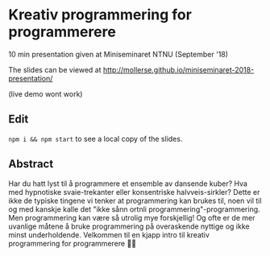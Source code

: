 # Kreativ programmering for programmerere

10 min presentation given at Miniseminaret NTNU (September '18)

The slides can be viewed at http://mollerse.github.io/miniseminaret-2018-presentation/

(live demo wont work)

## Edit

`npm i && npm start` to see a local copy of the slides.

## Abstract

Har du hatt lyst til å programmere et ensemble av dansende kuber? Hva med hypnotiske svaie-trekanter eller konsentriske halvveis-sirkler? Dette er ikke de typiske tingene vi tenker at programmering kan brukes til, noen vil til og med kanskje kalle det "ikke sånn ortnli programmering"-programmering. Men programmering kan være så utrolig mye forskjellig! Og ofte er de mer uvanlige måtene å bruke programmering på overaskende nyttige og ikke minst underholdende. Velkommen til en kjapp intro til kreativ programmering for programmerere 👨‍🎨

